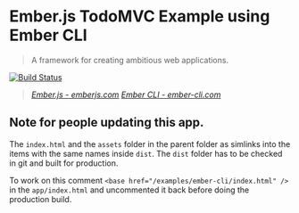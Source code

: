 # Ember.js TodoMVC Example using Ember CLI

> A framework for creating ambitious web applications.

[![Build Status](https://semaphoreci.com/api/v1/rajnvelotio/todo-app/branches/master/shields_badge.svg)](https://semaphoreci.com/rajnvelotio/todo-app)

> _[Ember.js - emberjs.com](http://emberjs.com)_
> _[Ember CLI - ember-cli.com](http://ember-cli.com)_

## Note for people updating this app.

The `index.html` and the `assets` folder in the parent folder as simlinks into the items with the
same names inside `dist`. The `dist` folder has to be checked in git and built for production.

To work on this comment `<base href="/examples/ember-cli/index.html" />` in the `app/index.html`
and uncommented it back before doing the production build.
